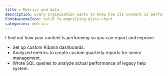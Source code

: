 ```yaml
---
title : Metrics and data
description: Every organization wants to know how its content is performing. Content strategists and technical writers also want to know those metrics so they can plan and ensure the content they create is relevant and highly used topics are addressed.
FontAwesomeIcon: solid fa-magnifying-glass-chart
categories: metrics
---
```


I find out how your content is performing so you can report and improve.

- Set up custom Kibana dashboards.
- Analyzed metrics to create custom quarterly reports for senior management.
- Wrote SQL queries to analyze actual performance of legacy help system.

